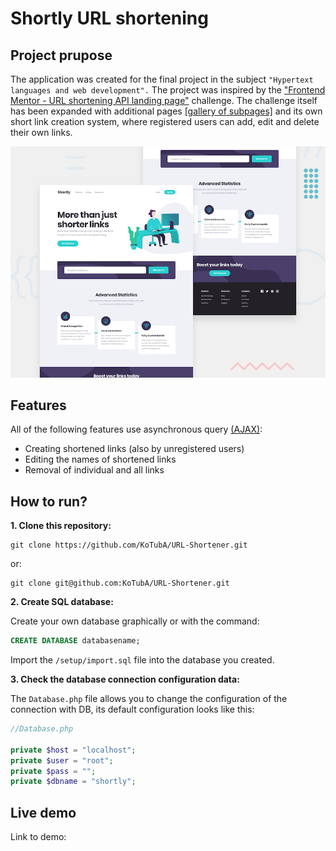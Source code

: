 # Shortly URL shortening

## Project prupose

The application was created for the final project in the subject `"Hypertext languages and web development".` The project was inspired by the ["Frontend Mentor - URL shortening API landing page"](https://www.frontendmentor.io/challenges/url-shortening-api-landing-page-2ce3ob-G) challenge. The challenge itself has been expanded with additional pages [[gallery of subpages]](https://github.com/KoTubA/URL-Shortener/tree/main/design) and its own short link creation system, where registered users can add, edit and delete their own links.

![Design preview for the Shortly URL shortening API coding challenge](./design/desktop-preview.jpg)

## Features

All of the following features use asynchronous query [(AJAX)](https://developer.mozilla.org/en-US/docs/Web/Guide/AJAX):

-   Creating shortened links (also by unregistered users)
-   Editing the names of shortened links
-   Removal of individual and all links

## How to run?

**1. Clone this repository:**

```
git clone https://github.com/KoTubA/URL-Shortener.git
```

or:

```
git clone git@github.com:KoTubA/URL-Shortener.git
```

**2. Create SQL database:**

Create your own database graphically or with the command:

```sql
CREATE DATABASE databasename;
```

Import the `/setup/import.sql` file into the database you created.

**3. Check the database connection configuration data:**

The `Database.php` file allows you to change the configuration of the connection with DB, its default configuration looks like this:

```php
//Database.php

private $host = "localhost";
private $user = "root";
private $pass = "";
private $dbname = "shortly";
```

## Live demo

Link to demo:
